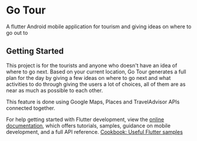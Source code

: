 # Go Tour 

A flutter Android mobile application for tourism and giving ideas on where to go out to

## Getting Started

This project is for the tourists and anyone who doesn't have an idea of where to go next.
Based on your current location, Go Tour generates a full plan for the day 
by giving a few ideas on where to go next and what activities to do through giving
the users a lot of choices, all of them are as near as much as possible to each other.

This feature is done using Google Maps, Places and TravelAdvisor APIs connected together.

For help getting started with Flutter development, view the
[online documentation](https://docs.flutter.dev/), which offers tutorials,
samples, guidance on mobile development, and a full API reference.
[Cookbook: Useful Flutter samples](https://docs.flutter.dev/cookbook)
